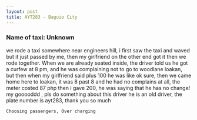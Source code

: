 ```yaml
---
layout: post
title: AYT283 - Baguio City
---
```


### Name of taxi: Unknown

we rode a taxi somewhere near engineers hill, i first saw the taxi and waved but it just passed by me, then my girlfriend on the other end got it then we rode together. When we are already seated inside, the driver told us he got a curfew at 8 pm, and he was complaining not to go to woodlane loakan, but then when my girlfriend said plus 100 he was like ok sure, then we came home here to loakan, it was 8 past 8 and he had no complains at all, the meter costed 87 php then i gave 200, he was saying that he has no change! my gooooddd , pls do something about this driver he is an old driver, the plate number is ayt283, thank you so much

```Choosing passengers, Over charging```
